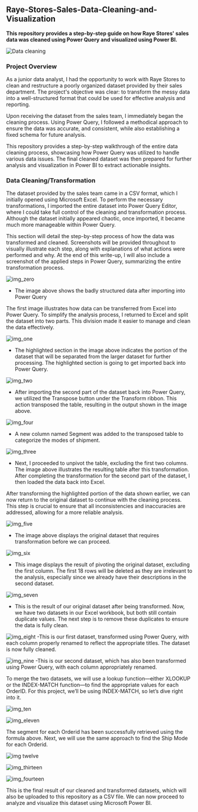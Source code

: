 ## Raye-Stores-Sales-Data-Cleaning-and-Visualization
**This repository provides a step-by-step guide on how Raye Stores' sales data was cleaned using Power Query and visualized using Power BI.** 

![Data cleaning](https://github.com/Herola007/Raye-Stores-Sales-Data-Cleaning-and-Visualization/blob/main/Database%20Illustrator.jpg?raw=true)

### Project Overview
As a junior data analyst, I had the opportunity to work with Raye Stores to clean and restructure a poorly organized dataset provided by their sales department. The project's objective was clear: to transform the messy data into a well-structured format that could be used for effective analysis and reporting.

Upon receiving the dataset from the sales team, I immediately began the cleaning process. Using Power Query, I followed a methodical approach to ensure the data was accurate, and consistent, while also establishing a fixed schema for future analysis.

This repository provides a step-by-step walkthrough of the entire data cleaning process, showcasing how Power Query was utilized to handle various data issues. The final cleaned dataset was then prepared for further analysis and visualization in Power BI to extract actionable insights.


### Data Cleaning/Transformation
The dataset provided by the sales team came in a CSV format, which I initially opened using Microsoft Excel. To perform the necessary transformations, I imported the entire dataset into Power Query Editor, where I could take full control of the cleaning and transformation process. Although the dataset initially appeared chaotic, once imported, it became much more manageable within Power Query.

This section will detail the step-by-step process of how the data was transformed and cleaned. Screenshots will be provided throughout to visually illustrate each step, along with explanations of what actions were performed and why. At the end of this write-up, I will also include a screenshot of the applied steps in Power Query, summarizing the entire transformation process.

![img_zero](https://github.com/Herola007/Raye-Stores-Sales-Data-Cleaning-and-Visualization/blob/main/Steps/2024-10-08%20(0).png?raw=true)
- The image above shows the badly structured data after importing into Power Query

The first image illustrates how data can be transferred from Excel into Power Query. To simplify the analysis process, I returned to Excel and split the dataset into two parts. This division made it easier to manage and clean the data effectively.

![img_one](https://github.com/Herola007/Raye-Stores-Sales-Data-Cleaning-and-Visualization/blob/main/Steps/2024-10-09(1).png?raw=true)
- The highlighted section in the image above indicates the portion of the dataset that will be separated from the larger dataset for further processing. The highlighted section is going to get imported back into Power Query.

![img_two](https://github.com/Herola007/Raye-Stores-Sales-Data-Cleaning-and-Visualization/blob/main/Steps/2024-10-09%20(2).png?raw=true)
 - After importing the second part of the dataset back into Power Query, we utilized the Transpose button under the Transform ribbon. This action transposed the table, resulting in the output shown in the image above.

![img_four](https://github.com/Herola007/Raye-Stores-Sales-Data-Cleaning-and-Visualization/blob/main/Steps/2024-10-09%20(4).png?raw=true)
- A new column named Segment was added to the transposed table to categorize the modes of shipment.

![img_three](https://github.com/Herola007/Raye-Stores-Sales-Data-Cleaning-and-Visualization/blob/main/Steps/2024-10-09%20(3).png?raw=true)
 - Next, I proceeded to unpivot the table, excluding the first two columns. The image above illustrates the resulting table after this transformation. After completing the transformation for the second part of the dataset, I then loaded the data back into Excel.

After transforming the highlighted portion of the data shown earlier, we can now return to the original dataset to continue with the cleaning process. This step is crucial to ensure that all inconsistencies and inaccuracies are addressed, allowing for a more reliable analysis.

![img_five](https://github.com/Herola007/Raye-Stores-Sales-Data-Cleaning-and-Visualization/blob/main/Steps/2024-10-09%20(5).png?raw=true)
- The image above displays the original dataset that requires transformation before we can proceed.

![img_six](https://github.com/Herola007/Raye-Stores-Sales-Data-Cleaning-and-Visualization/blob/main/Steps/2024-10-09%20(6).png?raw=true)
- This image displays the result of pivoting the original dataset, excluding the first column. The first 18 rows will be deleted as they are irrelevant to the analysis, especially since we already have their descriptions in the second dataset.

![img_seven](https://github.com/Herola007/Raye-Stores-Sales-Data-Cleaning-and-Visualization/blob/main/Steps/2024-10-09%20(8).png?raw=true)
- This is the result of our original dataset after being transformed. Now, we have two datasets in our Excel workbook, but both still contain duplicate values. The next step is to remove these duplicates to ensure the data is fully clean.

![img_eight](https://github.com/Herola007/Raye-Stores-Sales-Data-Cleaning-and-Visualization/blob/main/Steps/2024-10-09%20(88).png?raw=true)
-This is our first dataset, transformed using Power Query, with each column properly renamed to reflect the appropriate titles. The dataset is now fully cleaned.

![img_nine](https://github.com/Herola007/Raye-Stores-Sales-Data-Cleaning-and-Visualization/blob/main/Steps/2024-10-09%20(9).png?raw=true)
-This is our second dataset, which has also been transformed using Power Query, with each column appropriately renamed.

To merge the two datasets, we will use a lookup function—either XLOOKUP or the INDEX-MATCH function—to find the appropriate values for each OrderID. For this project, we’ll be using INDEX-MATCH, so let’s dive right into it.

![img_ten](https://raw.githubusercontent.com/Herola007/Raye-Stores-Sales-Data-Cleaning-and-Visualization/refs/heads/main/Steps/2024-10-09%20(1010).png)

![img_eleven](https://github.com/Herola007/Raye-Stores-Sales-Data-Cleaning-and-Visualization/blob/main/Steps/2024-10-09%20(1111).png?raw=true)

The segment for each Orderid has been successfully retrieved using the formula above. Next, we will use the same approach to find the Ship Mode for each Orderid.

![img twelve](https://github.com/Herola007/Raye-Stores-Sales-Data-Cleaning-and-Visualization/blob/main/Steps/2024-10-09%20(12).png?raw=true)

![img_thirteen](https://github.com/Herola007/Raye-Stores-Sales-Data-Cleaning-and-Visualization/blob/main/Steps/2024-10-09%20(13).png?raw=true)

![img_fourteen](https://github.com/Herola007/Raye-Stores-Sales-Data-Cleaning-and-Visualization/blob/main/Steps/2024-10-09%20(14).png?raw=true)

This is the final result of our cleaned and transformed datasets, which will also be uploaded to this repository as a CSV file. We can now proceed to analyze and visualize this dataset using Microsoft Power BI.




